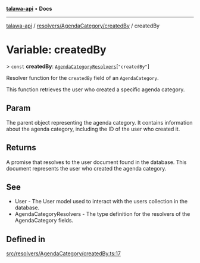 [**talawa-api**](../../../../README.md) • **Docs**

***

[talawa-api](../../../../modules.md) / [resolvers/AgendaCategory/createdBy](../README.md) / createdBy

# Variable: createdBy

\> `const` **createdBy**: [`AgendaCategoryResolvers`](../../../../types/generatedGraphQLTypes/type-aliases/AgendaCategoryResolvers.md)\[`"createdBy"`\]

Resolver function for the `createdBy` field of an `AgendaCategory`.

This function retrieves the user who created a specific agenda category.

## Param

The parent object representing the agenda category. It contains information about the agenda category, including the ID of the user who created it.

## Returns

A promise that resolves to the user document found in the database. This document represents the user who created the agenda category.

## See

 - User - The User model used to interact with the users collection in the database.
 - AgendaCategoryResolvers - The type definition for the resolvers of the AgendaCategory fields.

## Defined in

[src/resolvers/AgendaCategory/createdBy.ts:17](https://github.com/PalisadoesFoundation/talawa-api/blob/92443bb6a5ff3ed66457149a509401986a82e570/src/resolvers/AgendaCategory/createdBy.ts#L17)
